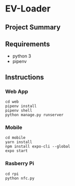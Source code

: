 EV-Loader
==========


## Project Summary


## Requirements
* python 3
* pipenv


## Instructions

### Web App
```
cd web
pipenv install
pipenv shell
python manage.py runserver
```
### Mobile
```
cd mobile
yarn install
npm install expo-cli --global
expo start
```
### Rasberry Pi
```
cd rpi
python nfc.py
```